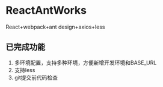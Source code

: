 # ReactAntWorks

React+webpack+ant design+axios+less

## 已完成功能

1. 多环境配置，支持多种环境，方便新增开发环境和BASE_URL
2. 支持less
3. git提交前代码检查
